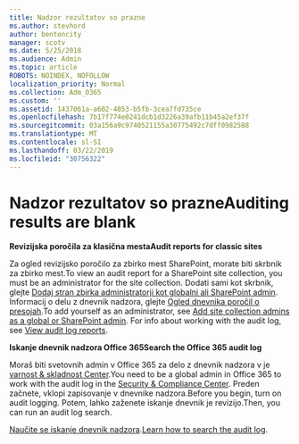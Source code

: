 ```yaml
---
title: Nadzor rezultatov so prazne
ms.author: stevhord
author: bentoncity
manager: scotv
ms.date: 5/25/2018
ms.audience: Admin
ms.topic: article
ROBOTS: NOINDEX, NOFOLLOW
localization_priority: Normal
ms.collection: Adm_O365
ms.custom: ''
ms.assetid: 1437061a-a602-4853-b5fb-3cea7fd735ce
ms.openlocfilehash: 7b17f774e0241dcb1d3226a39afb11b45a2ef37f
ms.sourcegitcommit: 03a156a9c9740521155a30775492c7dff0982588
ms.translationtype: MT
ms.contentlocale: sl-SI
ms.lasthandoff: 03/22/2019
ms.locfileid: "30756322"
---
```

# <a name="auditing-results-are-blank"></a><span data-ttu-id="9c6f0-102">Nadzor rezultatov so prazne</span><span class="sxs-lookup"><span data-stu-id="9c6f0-102">Auditing results are blank</span></span>

 <span data-ttu-id="9c6f0-103">**Revizijska poročila za klasična mesta**</span><span class="sxs-lookup"><span data-stu-id="9c6f0-103">**Audit reports for classic sites**</span></span>
  
<span data-ttu-id="9c6f0-104">Za ogled revizijsko poročilo za zbirko mest SharePoint, morate biti skrbnik za zbirko mest.</span><span class="sxs-lookup"><span data-stu-id="9c6f0-104">To view an audit report for a SharePoint site collection, you must be an administrator for the site collection.</span></span> <span data-ttu-id="9c6f0-105">Dodati sami kot skrbnik, glejte [Dodaj stran zbirka administratorji kot globalni ali SharePoint admin](https://go.microsoft.com/fwlink/?linkid=869390). Informacij o delu z dnevnik nadzora, glejte [Ogled dnevnika poročil o presojah](https://go.microsoft.com/fwlink/?linkid=395237).</span><span class="sxs-lookup"><span data-stu-id="9c6f0-105">To add yourself as an administrator, see [Add site collection admins as a global or SharePoint admin](https://go.microsoft.com/fwlink/?linkid=869390). For info about working with the audit log, see [View audit log reports](https://go.microsoft.com/fwlink/?linkid=395237).</span></span> 
  
 <span data-ttu-id="9c6f0-106">**Iskanje dnevnik nadzora Office 365**</span><span class="sxs-lookup"><span data-stu-id="9c6f0-106">**Search the Office 365 audit log**</span></span>
  
<span data-ttu-id="9c6f0-107">Moraš biti svetovnih admin v Office 365 za delo z dnevnik nadzora v je [varnost &amp; skladnost Center](https://protection.office.com).</span><span class="sxs-lookup"><span data-stu-id="9c6f0-107">You need to be a global admin in Office 365 to work with the audit log in the [Security &amp; Compliance Center](https://protection.office.com).</span></span> <span data-ttu-id="9c6f0-108">Preden začnete, vklopi zapisovanje v dnevnike nadzora.</span><span class="sxs-lookup"><span data-stu-id="9c6f0-108">Before you begin, turn on audit logging.</span></span> <span data-ttu-id="9c6f0-109">Potem, lahko zaženete iskanje dnevnik je revizijo.</span><span class="sxs-lookup"><span data-stu-id="9c6f0-109">Then, you can run an audit log search.</span></span> 
  
<span data-ttu-id="9c6f0-110">[Naučite se iskanje dnevnik nadzora](https://go.microsoft.com/fwlink/?linkid=708432).</span><span class="sxs-lookup"><span data-stu-id="9c6f0-110">[Learn how to search the audit log](https://go.microsoft.com/fwlink/?linkid=708432).</span></span>
  

